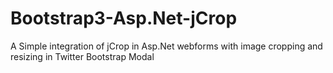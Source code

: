Bootstrap3-Asp.Net-jCrop
========================

A Simple integration of jCrop in Asp.Net webforms with image cropping and resizing in Twitter Bootstrap Modal
